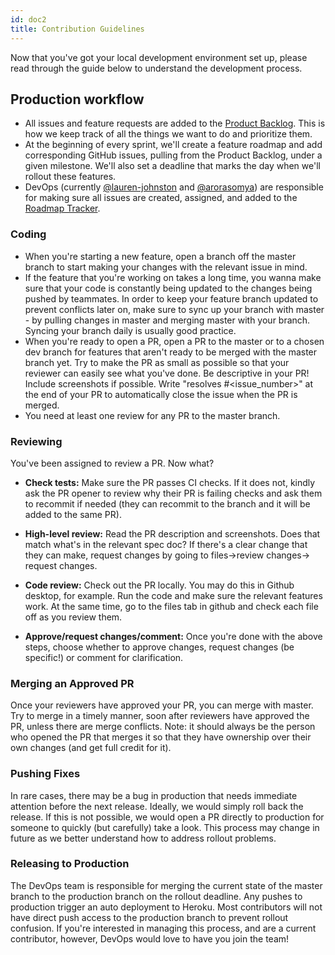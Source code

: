 ```yaml
---
id: doc2
title: Contribution Guidelines
---
```


Now that you've got your local development environment set up, please read through the guide below to understand the development process.

## Production workflow

- All issues and feature requests are added to the [Product Backlog](https://github.com/orgs/Representable/projects/1?fullscreen=true). This is how we keep track of all the things we want to do and prioritize them.
- At the beginning of every sprint, we'll create a feature roadmap and add corresponding GitHub issues, pulling from the Product Backlog, under a given milestone. We'll also set a deadline that marks the day when we'll rollout these features.
- DevOps (currently [@lauren-johnston](https://github.com/lauren-johnston) and [@arorasomya](https://github.com/arorasomya)) are responsible for making sure all issues are created, assigned, and added to the [Roadmap Tracker](https://github.com/orgs/Representable/projects/3?fullscreen=true).

### Coding

- When you're starting a new feature, open a branch off the master branch to start making your changes with the relevant issue in mind.
- If the feature that you're working on takes a long time, you wanna make sure that your code is constantly being updated to the changes being pushed by teammates. In order to keep your feature branch updated to prevent conflicts later on, make sure to sync up your branch with master - by pulling changes in master and merging master with your branch. Syncing your branch daily is usually good practice.
- When you're ready to open a PR, open a PR to the master or to a chosen dev branch for features that aren't ready to be merged with the master branch yet. Try to make the PR as small as possible so that your reviewer can easily see what you've done. Be descriptive in your PR! Include screenshots if possible. Write "resolves #<issue_number>" at the end of your PR to automatically close the issue when the PR is merged.
- You need at least one review for any PR to the master branch.

### Reviewing

You've been assigned to review a PR. Now what?

- **Check tests:** Make sure the PR passes CI checks. If it does not, kindly ask the PR opener to review why their PR is failing checks and ask them to recommit if needed (they can recommit to the branch and it will be added to the same PR).
- **High-level review:** Read the PR description and screenshots. Does that match what's in the relevant spec doc? If there's a clear change that they can make, request changes by going to files->review changes-> request changes.
- **Code review:** Check out the PR locally. You may do this in Github desktop, for example. Run the code and make sure the relevant features work. At the same time, go to the files tab in github and check each file off as you review them.

- **Approve/request changes/comment:** Once you're done with the above steps, choose whether to approve changes, request changes (be specific!) or comment for clarification.

### Merging an Approved PR

Once your reviewers have approved your PR, you can merge with master. Try to merge in a timely manner, soon after reviewers have approved the PR, unless there are merge conflicts. Note: it should always be the person who opened the PR that merges it so that they have ownership over their own changes (and get full credit for it).

### Pushing Fixes

In rare cases, there may be a bug in production that needs immediate attention before the next release. Ideally, we would simply roll back the release. If this is not possible, we would open a PR directly to production for someone to quickly (but carefully) take a look. This process may change in future as we better understand how to address rollout problems.

### Releasing to Production

The DevOps team is responsible for merging the current state of the master branch to the production branch on the rollout deadline. Any pushes to production trigger an auto deployment to Heroku. Most contributors will not have direct push access to the production branch to prevent rollout confusion. If you're interested in managing this process, and are a current contributor, however, DevOps would love to have you join the team!
